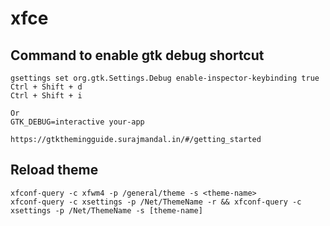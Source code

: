 # xfce

## Command to enable gtk debug shortcut
```
gsettings set org.gtk.Settings.Debug enable-inspector-keybinding true
Ctrl + Shift + d
Ctrl + Shift + i

Or 
GTK_DEBUG=interactive your-app

https://gtkthemingguide.surajmandal.in/#/getting_started
```

## Reload theme

```
xfconf-query -c xfwm4 -p /general/theme -s <theme-name>
xfconf-query -c xsettings -p /Net/ThemeName -r && xfconf-query -c xsettings -p /Net/ThemeName -s [theme-name]
```

